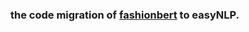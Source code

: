 ### the code migration of [fashionbert](https://dl.acm.org/doi/abs/10.1145/3397271.3401430) to easyNLP.

